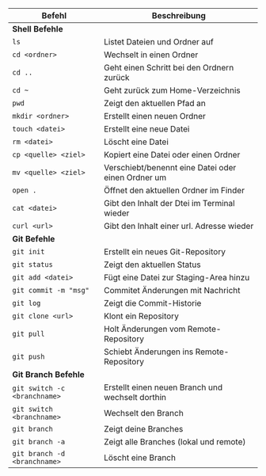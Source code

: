 | Befehl                       | Beschreibung                                       |
| ---------------------------- | -------------------------------------------------- |
| **Shell Befehle**            |                                                    |
| `ls`                         | Listet Dateien und Ordner auf                      |
| `cd <ordner>`                | Wechselt in einen Ordner                           |
| `cd ..`                      | Geht einen Schritt bei den Ordnern zurück          |
| `cd ~`                       | Geht zurück zum Home-Verzeichnis                   |
| `pwd`                        | Zeigt den aktuellen Pfad an                        |
| `mkdir <ordner>`             | Erstellt einen neuen Ordner                        |
| `touch <datei>`              | Erstellt eine neue Datei                           |
| `rm <datei>`                 | Löscht eine Datei                                  |
| `cp <quelle> <ziel>`         | Kopiert eine Datei oder einen Ordner               |
| `mv <quelle> <ziel>`         | Verschiebt/benennt eine Datei oder einen Ordner um |
| `open .`                     | Öffnet den aktuellen Ordner im Finder              |
| `cat <datei>`                | Gibt den Inhalt der Dtei im Terminal wieder        |
| `curl <url>`                 | Gibt den Inhalt einer url. Adresse wieder          |
| **Git Befehle**              |                                                    |
| `git init`                   | Erstellt ein neues Git-Repository                  |
| `git status`                 | Zeigt den aktuellen Status                         |
| `git add <datei>`            | Fügt eine Datei zur Staging-Area hinzu             |
| `git commit -m "msg"`        | Commitet Änderungen mit Nachricht                  |
| `git log`                    | Zeigt die Commit-Historie                          |
| `git clone <url>`            | Klont ein Repository                               |
| `git pull`                   | Holt Änderungen vom Remote-Repository              |
| `git push`                   | Schiebt Änderungen ins Remote-Repository           |
| **Git Branch Befehle**       |                                                    |
| `git switch -c <branchname>` | Erstellt einen neuen Branch und wechselt dorthin   |
| `git switch <branchname>`    | Wechselt den Branch                                |
| `git branch`                 | Zeigt deine Branches                               |
| `git branch -a`              | Zeigt alle Branches (lokal und remote)             |
| `git branch -d <branchname>` | Löscht eine Branch                                 |
